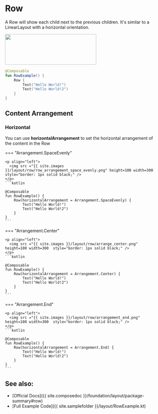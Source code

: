 <!---
This is the API of version 1.1.1
-->
# Row

A Row will show each child next to the previous children. It's similar to a LinearLayout with a horizontal orientation.


<p align="left">
  <img src ="{{ site.images }}/layout/row/RowExample.png" height=100 width=300 />
</p>

```kotlin
@Composable
fun RowExample() {
    Row {
        Text("Hello World!")
        Text("Hello World!2")
    }
}
```


## Content Arrangement
### Horizontal

You can use **horizontalArrangement** to set the horizontal arrangement of the content in the Row

=== "Arrangement.SpaceEvenly"

    <p align="left">
      <img src ="{{ site.images }}/layout/row/row_arrangement_space_evenly.png" height=100 width=300  style="border: 1px solid black;" />
    </p>
    ```kotlin

    @Composable
    fun RowExample() {
        Row(horizontalArrangement = Arrangement.SpaceEvenly) {
            Text("Hello World!")
            Text("Hello World!2")
        }
    }
    ```

=== "Arrangement.Center"

    <p align="left">
      <img src ="{{ site.images }}/layout/row/arrange_center.png" height=100 width=300  style="border: 1px solid black;" />
    </p>
    ```kotlin

    @Composable
    fun RowExample() {
        Row(horizontalArrangement = Arrangement.Center) {
            Text("Hello World!")
            Text("Hello World!2")
        }
    }
    ```


=== "Arrangement.End"

    <p align="left">
      <img src ="{{ site.images }}/layout/row/arrangement_end.png" height=100 width=300  style="border: 1px solid black;" />
    </p>
    ```kotlin

    @Composable
    fun RowExample() {
        Row(horizontalArrangement = Arrangement.End) {
            Text("Hello World!")
            Text("Hello World!2")
        }
    }
    ```


## See also:
* [Official Docs]({{ site.composedoc }}/foundation/layout/package-summary#row)
* [Full Example Code]({{ site.samplefolder }}/layout/RowExample.kt)
